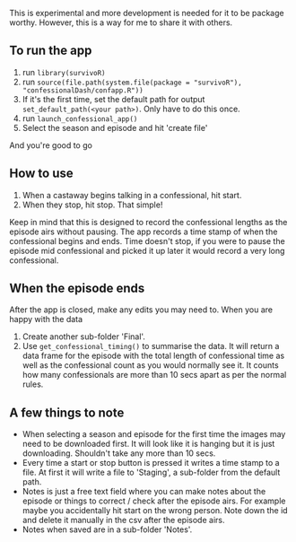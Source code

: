This is experimental and more development is needed for it to be package worthy. However, this is a way for me to share it with others.

## To run the app

1.  run `library(survivoR)`
2.  run `source(file.path(system.file(package = "survivoR"), "confessionalDash/confapp.R"))`
3.  If it's the first time, set the default path for output `set_default_path(<your path>)`. Only have to do this once.
4.  run `launch_confessional_app()`
5.  Select the season and episode and hit 'create file'

And you're good to go

## How to use

1.  When a castaway begins talking in a confessional, hit start.
2.  When they stop, hit stop. That simple!

Keep in mind that this is designed to record the confessional lengths as the episode airs without pausing. The app records a time stamp of when the confessional begins and ends. Time doesn't stop, if you were to pause the episode mid confessional and picked it up later it would record a very long confessional.

## When the episode ends

After the app is closed, make any edits you may need to. When you are happy with the data

1.  Create another sub-folder 'Final'.
2.  Use `get_confessional_timing()` to summarise the data. It will return a data frame for the episode with the total length of confessional time as well as the confessional count as you would normally see it. It counts how many confessionals are more than 10 secs apart as per the normal rules.

## A few things to note

-   When selecting a season and episode for the first time the images may need to be downloaded first. It will look like it is hanging but it is just downloading. Shouldn't take any more than 10 secs.
-   Every time a start or stop button is pressed it writes a time stamp to a file. At first it will write a file to 'Staging', a sub-folder from the default path.
-   Notes is just a free text field where you can make notes about the episode or things to correct / check after the episode airs. For example maybe you accidentally hit start on the wrong person. Note down the id and delete it manually in the csv after the episode airs.
-   Notes when saved are in a sub-folder 'Notes'.
